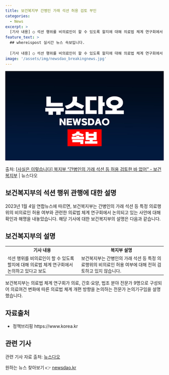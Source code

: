 ```yaml
---
title: 보건복지부 간병인 가래 석션 허용 검토 부인
categories:
  - News
excerpt: >
  [기사 내용] ○ 석션 행위를 비의료인이 할 수 있도록 할지에 대해 의료법 체계 연구회에서 논의하고 있다고 …
feature_text: >
  ## whereispost 실시간 뉴스 속보입니다.

  [기사 내용] ○ 석션 행위를 비의료인이 할 수 있도록 할지에 대해 의료법 체계 연구회에서 논의하고 있다고 …
image: '/assets/img/newsdao_breakingnews.jpg'
---
```


![뉴스다오 속보](/assets/img/newsdao_breakingnews.jpg)

<p>출처: <a href="https://newsdao.kr/2939" rel="dofollow">[사실은 이렇습니다] 복지부 “간병인의 가래 석션 등 허용 검토한 바 없어” - 보건복지부</a> | 뉴스다오</p>

<h2>보건복지부의 석션 행위 관행에 대한 설명</h2>
<p data-ke-size="size16">2023년 1월 4일 연합뉴스에 따르면, 보건복지부는 간병인의 가래 석션 등 특정 의료행위의 비의료인 허용 여부와 관련한 의료법 체계 연구회에서 논의되고 있는 사안에 대해 확인과 해명을 내놓았습니다. 해당 기사에 대한 보건복지부의 설명은 다음과 같습니다.</p>

<h2 data-ke-size="size26">보건복지부의 설명</h2>
<table>
  <tr>
    <td style="text-align: center; height: 17px;"><b>기사 내용</b></td>
    <td style="text-align: center; height: 17px;"><b>복지부 설명</b></td>
  </tr>
  <tr>
    <td>석션 행위를 비의료인이 할 수 있도록 할지에 대해 의료법 체계 연구회에서 논의하고 있다고 보도</td>
    <td>보건복지부는 간병인의 가래 석션 등 특정 의료행위의 비의료인 허용 여부에 대해 전혀 검토하고 있지 않습니다.</td>
  </tr>
</table>

<p data-ke-size="size16">보건복지부는 의료법 체계 연구회가 의료, 간호·요양, 법조 분야 전문가 9명으로 구성되어 의료여건 변화에 따른 의료법 체계 개편 방향을 논의하는 전문가 논의기구임을 설명했습니다.</p>

<h2 data-ke-size="size26">자료출처</h2>
<ul>
  <li>정책브리핑 https://www.korea.kr</li>
</ul>

<h2 data-ke-size="size26">관련 기사</h2>
<p>관련 기사 자료 출처: <a href="https://newsdao.kr/2939">뉴스다오</a></p> 

원하는 뉴스 찾아보기 👉 <a href="https://newsdao.kr" rel="dofollow">newsdao.kr</a>


